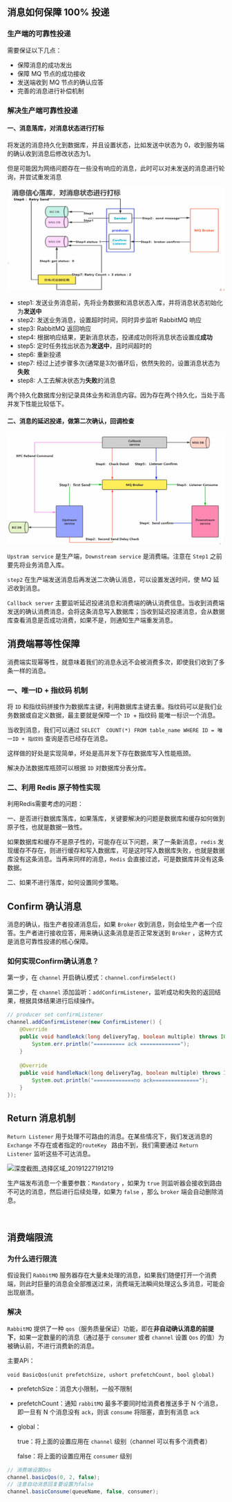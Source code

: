 ## 消息如何保障 100% 投递

### 生产端的可靠性投递

需要保证以下几点：

+ 保障消息的成功发出
+ 保障 MQ 节点的成功接收
+ 发送端收到 MQ 节点的确认应答
+ 完善的消息进行补偿机制

### 解决生产端可靠性投递



#### 一、消息落库，对消息状态进行打标

将发送的消息持久化到数据库，并且设置状态，比如发送中状态为 0，收到服务端的确认收到消息后修改状态为1。

但是可能因为网络问题存在一些没有响应的消息，此时可以对未发送的消息进行轮询，并尝试重发消息

![](img/深度截图_选择区域_20191227025824.png)

+ step1: 发送业务消息前，先将业务数据和消息状态入库，并将消息状态初始化为**发送中**
+ step2: 发送业务消息，设置超时时间，同时异步监听 RabbitMQ 响应
+ step3: RabbitMQ 返回响应
+ step4: 根据响应结果，更新消息状态，投递成功则将消息状态设置成**成功**
+ step5: 定时任务找出状态为**发送中**，且时间超时的
+ step6: 重新投递
+ step7: 经过上述步骤多次(通常是3次)循环后，依然失败的，设置消息状态为**失败**
+ step8: 人工去解决状态为**失败**的消息

两个持久化数据库分别记录具体业务和消息内容。因为存在两个持久化，当处于高并发下性能比较低下。



#### 二、消息的延迟投递，做第二次确认，回调检查

![](img/深度截图_选择区域_20191227031530.png)

`Upstram service` 是生产端，`Downstream service` 是消费端。注意在 `Step1` 之前要先将业务消息入库。

`step2` 在生产端发送消息后再发送二次确认消息，可以设置发送时间，使 MQ 延迟收到消息。

`Callback server` 主要监听延迟投递消息和消费端的确认消费信息。当收到消费端发送的确认消费消息，会将这条消息写入数据库；当收到延迟投递消息，会从数据库查看消息是否成功消费，如果不是，则通知生产端重发消息。



## 消费端幂等性保障

消费端实现幂等性，就意味着我们的消息永远不会被消费多次，即使我们收到了多条一样的消息。



### 一、唯一ID + 指纹码 机制

将 `ID` 和指纹码拼接作为数据库主键，利用数据库主键去重。指纹码可以是我们业务数据或自定义数据，最主要就是保障一个 `ID `+ 指纹码 能唯一标识一个消息。

当收到消息，我们可以通过 `SELECT  COUNT(*) FROM table_name WHERE ID = 唯一ID + 指纹码` 查询是否已经存在消息。

这样做的好处是实现简单，坏处是高并发下存在数据库写入性能瓶颈。

解决办法数据库瓶颈可以根据 `ID` 对数据库分表分库。



### 二、利用 Redis 原子特性实现

利用Redis需要考虑的问题：

一、是否进行数据库落库，如果落库，关键要解决的问题是数据库和缓存如何做到原子性，也就是数据一致性。

如果数据库和缓存不是原子性的，可能存在以下问题，来了一条新消息，`redis` 发现缓存不存在，则进行缓存和写入数据库，可是这时写入数据库失败，也就是数据库没有这条消息。当再来同样的消息，`Redis` 会直接过滤，可是数据库并没有这条数据。

二、如果不进行落库，如何设置同步策略。



## Confirm 确认消息

消息的确认，指生产者投递消息后，如果 `Broker` 收到消息，则会给生产者一个应答。生产者进行接收应答，用来确认这条消息是否正常发送到 `Broker` ，这种方式是消息可靠性投递的核心保障。

### 如何实现Confirm确认消息？

第一步，在 `channel` 开启确认模式：`channel.confirmSelect()`

第二步，在 `channel` 添加监听：`addConfirmListener`，监听成功和失败的返回结果，根据具体结果进行后续操作。

```java
// producer set confirmListener
channel.addConfirmListener(new ConfirmListener() {
    @Override
    public void handleAck(long deliveryTag, boolean multiple) throws IOException {
        System.err.println("========== ack =============");
    }

    @Override
    public void handleNack(long deliveryTag, boolean multiple) throws IOException {
        System.out.println("=============no ack===============");
    }
});
```





## Return 消息机制

`Return Listener` 用于处理不可路由的消息。在某些情况下，我们发送消息的 `Exchange` 不存在或者指定的`routeKey ` 路由不到，我们需要通过 `Return Listener` 监听这些不可达消息。

  ![深度截图_选择区域_20191227191219](/home/zpffly/Data/mydata/notebook/rabbitmq/img/深度截图_选择区域_20191227191219.png)

生产端发布消息一个重要参数：`Mandatory` ，如果为 `true` 则监听器会接收到路由不可达的消息，然后进行后续处理，如果为 `false` ，那么 `broker` 端会自动删除消息。

​         

## 消费端限流

### 为什么进行限流

假设我们 `RabbitMQ` 服务器存在大量未处理的消息，如果我们随便打开一个消费端，则此时巨量的消息会全部推送过来，消费端无法瞬间处理这么多消息，可能会出现崩溃。

### 解决

`RabbitMQ` 提供了一种 `qos`（服务质量保证）功能，即在**非自动确认消息的前提下**，如果一定数量的的消息（通过基于 `consumer` 或者 `channel` 设置 `Qos` 的值）为被确认前，不进行消费新的消息。

主要APi：

`void BasicQos(unit prefetchSize, ushort prefetchCount, bool global)`

+ prefetchSize：消息大小限制，一般不限制

+ prefetchCount：通知 `rabbitMQ` 最多不要同时给消费者推送多于 N 个消息，即一旦有 N 个消息没有 `ack`，则该 `consume` 将阻塞，直到有消息 `ack`

+ global：

  true：将上面的设置应用在 `channel` 级别（channel 可以有多个消费者）

  false：将上面的设置应用在 `consumer` 级别

```java
// 消费端设置Qos
channel.basicQos(0, 2, false);
// 注意自动消息回复要设置为false
channel.basicConsume(queueName, false, consumer);
```

